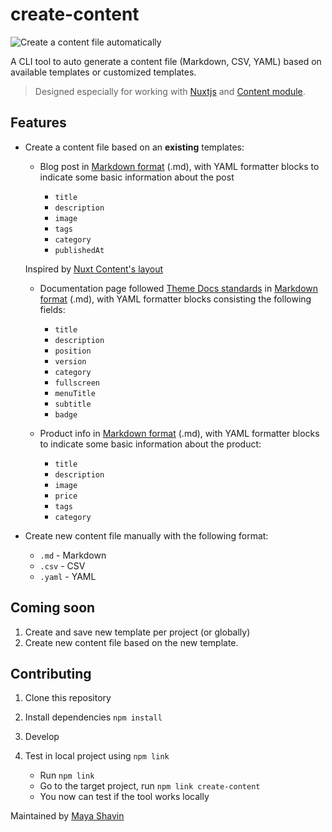 # create-content

![Create a content file automatically](https://res.cloudinary.com/mayashavin/image/upload/v1602193382/create-content.jpg)

A CLI tool to auto generate a content file (Markdown, CSV, YAML) based on available templates or customized templates. 

> Designed especially for working with [Nuxtjs](https://nuxtjs.org) and [Content module](https://content.nuxtjs.org).

## Features

* Create a content file based on an **existing** templates:
  
  * Blog post in [Markdown format](https://github.com/adam-p/markdown-here/wiki/Markdown-Cheatsheet) (.md), with YAML formatter blocks to indicate some basic information about the post

    * `title`
    * `description`
    * `image`
    * `tags`
    * `category`
    * `publishedAt`
  
  Inspired by [Nuxt Content's layout](https://content.nuxtjs.org/writing#front-matter)

  * Documentation page followed [Theme Docs standards](https://content.nuxtjs.org/themes/docs) in [Markdown format](https://github.com/adam-p/markdown-here/wiki/Markdown-Cheatsheet) (.md), with YAML formatter blocks consisting the following fields:
    * `title`
    * `description`
    * `position`
    * `version`
    * `category`
    * `fullscreen`
    * `menuTitle`
    * `subtitle`
    * `badge`
  
  * Product info in [Markdown format](https://github.com/adam-p/markdown-here/wiki/Markdown-Cheatsheet) (.md), with YAML formatter blocks to indicate some basic information about the product:

    * `title`
    * `description`
    * `image`
    * `price`
    * `tags`
    * `category`

* Create new content file manually with the following format:
  * `.md` - Markdown
  * `.csv` - CSV
  * `.yaml` - YAML

## Coming soon

1. Create and save new template per project (or globally)
2. Create new content file based on the new template.

## Contributing

1. Clone this repository
2. Install dependencies `npm install`
3. Develop
4. Test in local project using `npm link`

    * Run `npm link`
    * Go to the target project, run `npm link create-content`
    * You now can test if the tool works locally

Maintained by [Maya Shavin](https://twitter.com/MayaShavin)
